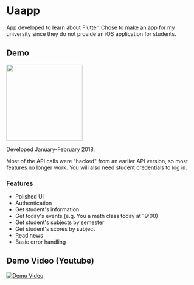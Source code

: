 # Uaapp
App developed to learn about Flutter. Chose to make an app for my university since they do not provide an iOS application for students.

## Demo
<img src="/readme/demo.gif" width="200"/>

Developed January-February 2018.

Most of the API calls were "hacked" from an earlier API version, so most features no longer work.
You will also need student credentials to log in.

### Features

- Polished UI
- Authentication
- Get student's information
- Get today's events (e.g. You a math class today at 19:00)
- Get student's subjects by semester
- Get student's scores by subject
- Read news
- Basic error handling


## Demo Video (Youtube)
[![Demo Video](https://img.youtube.com/vi/pMrCJcqUxyg/maxresdefault.jpg)](https://youtu.be/pMrCJcqUxyg)
